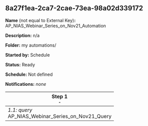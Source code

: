 ## 8a27f1ea-2ca7-2cae-73ea-98a02d339172

**Name** (not equal to External Key)**:** AP_NIAS_Webinar_Series_on_Nov21_Automation

**Description:** n/a

**Folder:** my automations/

**Started by:** Schedule

**Status:** Ready

**Schedule:** Not defined

**Notifications:** _none_


| Step 1<br>_<small>-</small>_ |
| --- |
| _1.1: query_<br>AP_NIAS_Webinar_Series_on_Nov21_Query |
